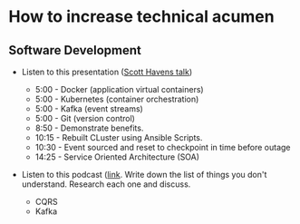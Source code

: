 # How to increase technical acumen

## Software Development
- Listen to this presentation ([Scott Havens talk](https://www.youtube.com/watch?v=FskIb9SariI))
  - 5:00 - Docker (application virtual containers)
  - 5:00 - Kubernetes (container orchestration)
  - 5:00 - Kafka (event streams)
  - 5:00 - Git (version control)
  - 8:50 - Demonstrate benefits.
  - 10:15 - Rebuilt CLuster using Ansible Scripts.
  - 10:30 - Event sourced and reset to checkpoint in time before outage
  - 14:25 - Service Oriented Architecture (SOA)

- Listen to this podcast ([link](https://itrevolution.com/podcast/the-idealcast-episode-23-2/). Write down the list of things you don't understand. Research each one and discuss.
  - CQRS
  - Kafka
     
